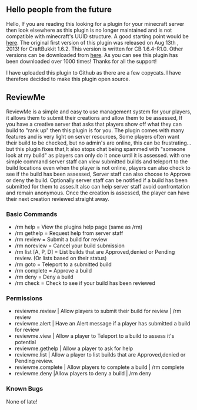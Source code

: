 ## Hello people from the future
Hello, If you are reading this looking for a plugin for your minecraft server then look elsewhere as this plugin is no longer maintained and is not compatible with minecraft's UUID structure. A good starting point would be [here](https://www.spigotmc.org/resources/reviewme-reloaded.2896/). The original first version of this plugin was released on Aug 13th , 2013! for CraftBukkit 1.6.2. This version is written for CB 1.6.4-R1.0. Other versions can be downloaded from [here](https://dev.bukkit.org/projects/reviewme/files/750024). As you can see this plugin has been downloaded over 1000 times! Thanks for all the support!

I have uploaded this plugin to Github as there are a few copycats. I have therefore decided to make this plugin open source.

## ReviewMe
ReviewMe is a simple and easy to use management system for your players, it allows them to submit their creations and allow them to be assessed, If you have a creative server that asks that players show off what they can build to "rank up" then this plugin is for you. The plugin comes with many features and is very light on server resources, Some players often want their build to be checked, but no admin's are online, this can be frustrating... but this plugin fixes that,It also stops chat being spammed with "someone look at my build" as players can only do it once until it is assessed. with one simple command server staff can view submitted builds and teleport to the build locations even when the player is not online, players can also check to see if the build has been assessed, Server staff can also choose to Approve or deny the build. Optionally server staff can be notified if a build has been submitted for them to asses.It also can help server staff avoid confrontation and remain anonymous. Once the creation is assessed, the player can have their next creation reviewed straight away.

### Basic Commands
- /rm help = View the plugins help page (same as /rm)
- /rm gethelp = Request help from server staff
- /rm review = Submit a build for review
- /rm noreview = Cancel your build submission
- /rm list [A, P, D] = List builds that are Approved,denied or Pending review. (Or lists based on their status)
- /rm goto <username> = Teleport to a submitted build
- /rm complete <username> = Approve a build
- /rm deny <username> = Deny a build
- /rm check = Check to see if your build has been reviewed

### Permissions

- reviewme.review | Allow players to submit their build for review | /rm review
- reviewme.alert | Have an Alert message if a player has submitted a build for review
- reviewme.view | Allow a player to Teleport to a build to assess it's potential
- reviewme.gethelp | Allow a player to ask for help
- reviewme.list | Allow a player to list builds that are Approved,denied or Pending review.
- reviewme.complete | Allow players to complete a build | /rm complete <username>
- reviewme.deny |Allow players to deny a build | /rm deny <username>
  
### Known Bugs
None of late!
